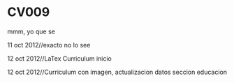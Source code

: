 CV009
=====

mmm, yo que se

11 oct 2012//exacto no lo see

12 oct 2012//LaTex Curriculum inicio

12 oct 2012//Curriculum con imagen, actualizacion datos seccion educacion